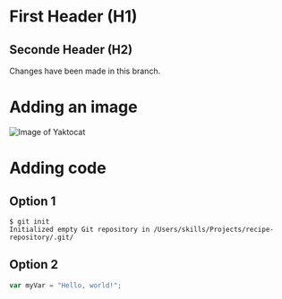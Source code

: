 # First Header (H1)
## Seconde Header (H2)


Changes have been made in this branch.

# Adding an image

![Image of Yaktocat](https://octodex.github.com/images/yaktocat.png)

# Adding code

## Option 1

```
$ git init
Initialized empty Git repository in /Users/skills/Projects/recipe-repository/.git/
```

## Option 2
``` javascript
var myVar = "Hello, world!";
```
